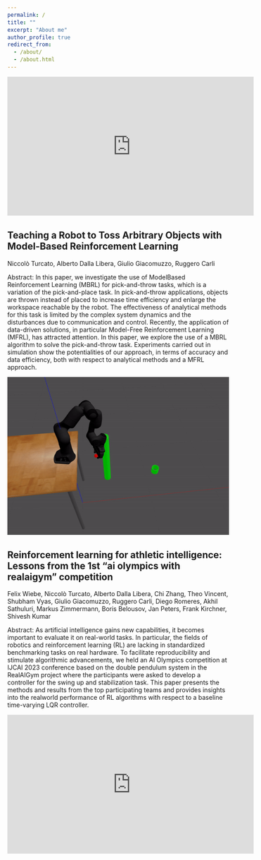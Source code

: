```yaml
---
permalink: /
title: ""
excerpt: "About me"
author_profile: true
redirect_from: 
  - /about/
  - /about.html
---
```


<iframe src="https://www.youtube.com/embed/-1qCz1fJmT4?autoplay=0" width="560" height="315" frameborder="0" allowfullscreen></iframe>



<div class="article">
    <div class="text">
        <h2>Teaching a Robot to Toss Arbitrary Objects with Model-Based Reinforcement Learning</h2>
        <p>Niccolò Turcato, Alberto Dalla Libera, Giulio Giacomuzzo, Ruggero Carli</p>
        <p>Abstract: In this paper, we investigate the use of ModelBased Reinforcement Learning (MBRL) for pick-and-throw tasks, which is a variation of the pick-and-place task. In pick-and-throw applications, objects are thrown instead of placed to increase time efficiency and enlarge the workspace reachable by the robot. The effectiveness of analytical methods for this task is limited by the complex system dynamics and the disturbances due to communication and control. Recently, the application of data-driven solutions, in particular Model-Free Reinforcement Learning (MFRL), has attracted attention. In this paper, we explore the use of a MBRL algorithm to solve the pick-and-throw task. Experiments carried out in simulation show the potentialities of our approach, in terms of accuracy and data efficiency, both with respect to analytical methods and a MFRL approach.</p>
    </div>
    <div class="media">
      <img src='/images/toss.gif'>
    </div>
</div>

<div class="article">
    <div class="text">
        <h2>Reinforcement learning for athletic intelligence: Lessons from the 1st “ai olympics with realaigym” competition</h2>
        <p>Felix Wiebe, Niccolò Turcato, Alberto Dalla Libera, Chi Zhang, Theo Vincent, Shubham Vyas, Giulio Giacomuzzo, Ruggero Carli, Diego Romeres, Akhil Sathuluri, Markus Zimmermann, Boris Belousov, Jan Peters, Frank Kirchner, Shivesh Kumar</p>
        <p>Abstract: As artificial intelligence gains new capabilities, it becomes important to evaluate it on real-world tasks. In particular, the fields of robotics and reinforcement learning (RL) are lacking in standardized benchmarking tasks on real hardware. To facilitate reproducibility and stimulate algorithmic advancements, we held an AI Olympics competition at IJCAI 2023 conference based on the double pendulum system in the RealAIGym project where the participants were asked to develop a controller for the swing up and stabilization task. This paper presents the methods and results from the top participating teams and provides insights into the realworld performance of RL algorithms with respect to a baseline time-varying LQR controller.</p>
    </div>
    <div class="media">
        <iframe width="560" height="315" src="https://www.youtube.com/embed/eYDH1v1FqF8?si=lkUBxVSZi0Vo-qdV" frameborder="0" allowfullscreen></iframe>
    </div>
</div>

